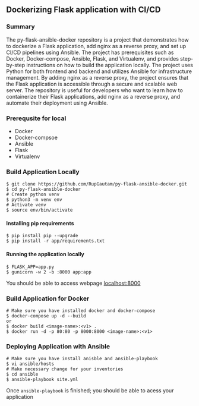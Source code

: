 ## Dockerizing Flask application with CI/CD
### Summary
The py-flask-ansible-docker repository is a project that demonstrates how to dockerize a Flask application, add nginx as a reverse proxy, and set up CI/CD pipelines using Ansible. The project has prerequisites such as Docker, Docker-compose, Ansible, Flask, and Virtualenv, and provides step-by-step instructions on how to build the application locally. The project uses Python for both frontend and backend and utilizes Ansible for infrastructure management. By adding nginx as a reverse proxy, the project ensures that the Flask application is accessible through a secure and scalable web server. The repository is useful for developers who want to learn how to containerize their Flask applications, add nginx as a reverse proxy, and automate their deployment using Ansible.
### Prerequsite for local 
- Docker
- Docker-compsoe
- Ansible
- Flask
- Virtualenv


### Build Application Locally
```
$ git clone https://github.com/RupGautam/py-flask-ansible-docker.git
$ cd py-flask-ansible-docker
# Create python venv
$ python3 -m venv env
# Activate venv
$ source env/bin/activate
```
#### Installing pip requirements
```
$ pip install pip --upgrade
$ pip install -r app/requirements.txt
```  

#### Running the application locally
```
$ FLASK_APP=app.py
$ gunicorn -w 2 -b :8000 app:app
```
You should be able to access webpage [localhost:8000](http://localhost:8000)


### Build Application for Docker
```
# Make sure you have installed docker and docker-compose 
$ docker-compose up -d --build
or
$ docker build <image-name>:<v1> .
$ docker run -d -p 80:80 -p 8000:8000 <image-name>:<v1>
```

### Deploying Application with Ansible
```
# Make sure you have install anisble and ansible-playbook
$ vi ansible/hosts
# Make necessary change for your inventories 
$ cd ansible
$ ansible-playbook site.yml
```
Once `ansible-playbook` is finished; you should be able to acess your application <ip-address>


